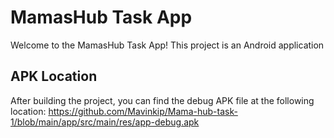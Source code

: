 # MamasHub Task App

Welcome to the MamasHub Task App! This project is an Android application 

## APK Location

After building the project, you can find the debug APK file at the following location:
https://github.com/Mavinkip/Mama-hub-task-1/blob/main/app/src/main/res/app-debug.apk

